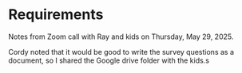 # Requirements

Notes from Zoom call with Ray and kids on Thursday, May 29, 2025.

Cordy noted that it would be good to write the survey questions as a document, so I shared the Google drive folder with the kids.s